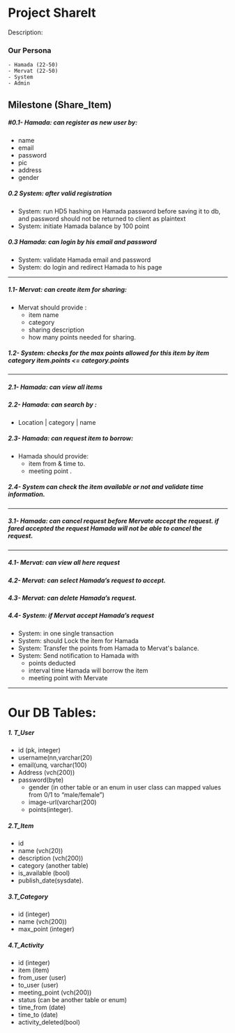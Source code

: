Project ShareIt 
==

Description:


### Our Persona
    - Hamada (22-50)
    - Mervat (22-50)
    - System
    - Admin


## Milestone (Share_Item)

##### #0.1- Hamada: can register as new user by:
- name
- email
- password
- pic
- address
- gender

##### 0.2 System: after valid registration 
- System: run HD5 hashing on Hamada password before saving it to db, and password should not be returned to client as plaintext
- System: initiate Hamada balance by 100 point

##### 0.3 Hamada: can login by his email and password  
- System: validate Hamada email and password
- System: do login and redirect Hamada to his page  
---
##### 1.1- Mervat: can create item for sharing:  
- Mervat should provide :
  - item name
  - category
  - sharing description
  - how many points needed for sharing.

##### 1.2- System: checks for the max points allowed for this item by item category item.points <= category.points
---
##### 2.1- Hamada: can view all items 
##### 2.2- Hamada: can search  by :
- Location | category | name
##### 2.3- Hamada: can request item to borrow: 
- Hamada should provide: 
    - item from & time to.
    - meeting point .

##### 2.4- System can check the item available or not and validate time information.
---

##### 3.1- Hamada: can cancel request before Mervate accept the request. if fared accepted the request Hamada will not be able to cancel the request.
---

##### 4.1- Mervat: can view all here request
##### 4.2- Mervat: can select Hamada’s request to accept.
##### 4.3- Mervat: can delete Hamada’s request.
##### 4.4- System: if Mervat accept Hamada’s request
- System: in one single transaction 
- System: should Lock the item for Hamada
- System: Transfer the points from Hamada to Mervat's balance.
- System: Send notification to Hamada with
  - points deducted
  - interval time Hamada will borrow the item
  - meeting point with Mervate


-------------------------------------------------------------------------------
# Our DB Tables:
##### 1. T_User 
- id (pk, integer)
- username(nn,varchar(20) 
- email(unq, varchar(100)
- Address  (vch(200))
- password(byte)
  - gender (in other table or an enum in user class can mapped values from 0/1 to “male/female”)
  - image-url(varchar(200)
  - points(integer).

##### 2.T_Item
- id
 - name (vch(20))
 - description (vch(200))
 - category (another table)
 - is_available (bool)
 - publish_date(sysdate).

#####  3.T_Category
  - id (integer)
  - name (vch(200))
  - max_point (integer)

##### 4.T_Activity
  - id (integer)
  - item (item)
  - from_user (user)
  - to_user (user)
  - meeting_point (vch(200))
  - status (can be another table or enum)
  - time_from (date)
  - time_to (date)
  - activity_deleted(bool)
